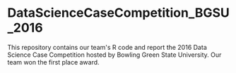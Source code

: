 # DataScienceCaseCompetition_BGSU_2016

This repository contains our team's R code and report the 2016 Data Science Case Competition hosted by Bowling Green State University. Our team won the first place award.
